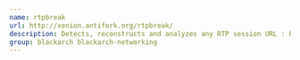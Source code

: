 ```yaml
---
name: rtpbreak
url: http://xenion.antifork.org/rtpbreak/
description: Detects, reconstructs and analyzes any RTP session URL : http://xenion.
group: blackarch blackarch-networking
---
```


